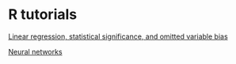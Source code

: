 # R tutorials

[Linear regression, statistical significance, and omitted variable bias](http://vladtarko.github.io/tutorials/stats_presentation.html)

[Neural networks](http://vladtarko.github.io/tutorials/neural-nets-100.html)
